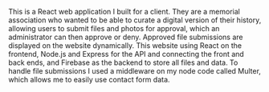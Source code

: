 This is a React web application I built for a client. They are a memorial association who wanted to be able to curate a digital version of their history, allowing users to submit files and photos for approval, which an administrator can then approve or deny. Approved file submissions are displayed on the website dynamically. This website using React on the frontend, Node.js and Express for the API and connecting the front and back ends, and Firebase as the backend to store all files and data. To handle file submissions I used a middleware on my node code called Multer, which allows me to easily use contact form data.
